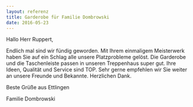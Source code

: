 ```yaml
---
layout: referenz
title: Garderobe für Familie Dombrowski
date: 2016-05-23
---
```


Hallo Herr Ruppert,

Endlich mal sind wir fündig geworden. 
Mit Ihrem einmaligem Meisterwerk haben Sie auf ein Schlag alle unsere Platzprobleme gelöst.
Die Garderobe und die Taschenleiste passen in unseren Treppenhaus super gut. 
Ihre Ideen, Qualität und Service sind TOP.
Sehr gerne empfehlen wir Sie weiter an unsere Freunde und Bekannte. 
Herzlichen Dank. 

Beste Grüße aus Ettlingen

Familie Dombrowski 